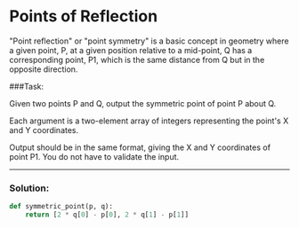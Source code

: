 # Points of Reflection

"Point reflection" or "point symmetry" is a basic concept in geometry where a given point, P, at a given position relative to a mid-point,
Q has a corresponding point, P1, which is the same distance from Q but in the opposite direction.

###Task:

Given two points P and Q, output the symmetric point of point P about Q.

Each argument is a two-element array of integers representing the point's X and Y coordinates.

Output should be in the same format, giving the X and Y coordinates of point P1. You do not have to validate the input.

---

### Solution:

```python
def symmetric_point(p, q):
    return [2 * q[0] - p[0], 2 * q[1] - p[1]]
```
